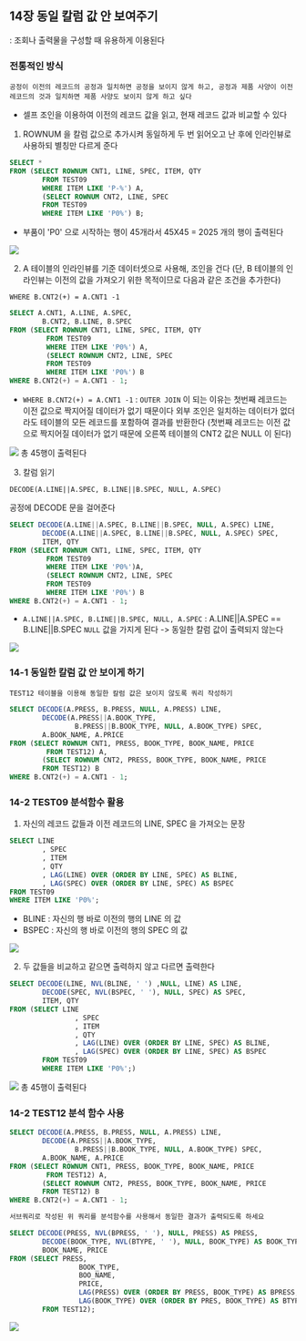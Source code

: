## 14장 동일 칼럼 값 안 보여주기

: 조회나 출력물을 구성할 때 유용하게 이용된다

### 전통적인 방식

```
공정이 이전의 레코드의 공정과 일치하면 공정을 보이지 않게 하고, 공정과 제품 사양이 이전 레코드의 것과 일치하면 제품 사양도 보이지 않게 하고 싶다
```

- 셀프 조인을 이용하여 이전의 레코드 값을 읽고, 현재 레코드 값과 비교할 수 있다

1. ROWNUM 을 칼럼 값으로 추가시켜 동일하게 두 번 읽어오고 난 후에 인라인뷰로 사용하되 별칭만 다르게 준다
```sql
SELECT *
FROM (SELECT ROWNUM CNT1, LINE, SPEC, ITEM, QTY
		FROM TEST09
		WHERE ITEM LIKE 'P-%') A,
		(SELECT ROWNUM CNT2, LINE, SPEC
		FROM TEST09
		WHERE ITEM LIKE 'P0%') B;
```

- 부품이 'P0' 으로 시작하는 행이 45개라서 45X45 = 2025 개의 행이 출력된다
<IMG SRC="C:\Users\HP\OneDrive\바탕 화면\스샷\스크린샷 2023-10-23 201303.png">

2. A 테이블의 인라인뷰를 기준 데이터셋으로 사용해, 조인을 건다
(단, B 테이블의 인라인뷰는 이전의 값을 가져오기 위한 목적이므로 다음과 같은 조건을 추가한다)

```
WHERE B.CNT2(+) = A.CNT1 -1
```

```SQL
SELECT A.CNT1, A.LINE, A.SPEC,
		B.CNT2, B.LINE, B.SPEC
FROM (SELECT ROWNUM CNT1, LINE, SPEC, ITEM, QTY
		 FROM TEST09
		 WHERE ITEM LIKE 'P0%') A,
		 (SELECT ROWNUM CNT2, LINE, SPEC
		 FROM TEST09
		 WHERE ITEM LIKE 'P0%') B
WHERE B.CNT2(+) = A.CNT1 - 1;
```

- `WHERE B.CNT2(+) = A.CNT1 -1`
	: `OUTER JOIN` 이 되는 이유는 첫번째 레코드는 이전 값으로 짝지어질 데이터가 없기 때문이다
	외부 조인은 일치하는 데이터가 없더라도 테이블의 모든 레코드를 포함하여 결과를 반환한다
	(첫번째 레코드는 이전 값으로 짝지어질 데이터가 없기 때문에 오른쪽 테이블의 CNT2 값은 NULL 이 된다)
<IMG SRC="C:\Users\HP\OneDrive\바탕 화면\스샷\스크린샷 2023-10-23 201737.png">
	총 45행이 출력된다


3. 칼럼 읽기

```
DECODE(A.LINE||A.SPEC, B.LINE||B.SPEC, NULL, A.SPEC)
```

공정에 DECODE 문을 걸어준다

```SQL
SELECT DECODE(A.LINE||A.SPEC, B.LINE||B.SPEC, NULL, A.SPEC) LINE,
		DECODE(A.LINE||A.SPEC, B.LINE||B.SPEC, NULL, A.SPEC) SPEC,
		ITEM, QTY
FROM (SELECT ROWNUM CNT1, LINE, SPEC, ITEM, QTY
		 FROM TEST09
		 WHERE ITEM LIKE 'P0%')A,
		 (SELECT ROWNUM CNT2, LINE, SPEC
		 FROM TEST09
		 WHERE ITEM LIKE 'P0%') B
WHERE B.CNT2(+) = A.CNT1 - 1;
```

- `A.LINE||A.SPEC, B.LINE||B.SPEC, NULL, A.SPEC`
	: A.LINE||A.SPEC == B.LINE||B.SPEC `NULL` 값을 가지게 된다
	-> 동일한 칼럼 값이 출력되지 않는다

<IMG SRC="C:\Users\HP\OneDrive\바탕 화면\스샷\스크린샷 2023-10-23 202324.png">


### 14-1 동일한 칼럼 값 안 보이게 하기

```
TEST12 테이블을 이용해 동일한 칼럼 값은 보이지 않도록 쿼리 작성하기
```

```SQL
SELECT DECODE(A.PRESS, B.PRESS, NULL, A.PRESS) LINE,
		DECODE(A.PRESS||A.BOOK_TYPE,
				B.PRESS||B.BOOK_TYPE, NULL, A.BOOK_TYPE) SPEC,
		A.BOOK_NAME, A.PRICE
FROM (SELECT ROWNUM CNT1, PRESS, BOOK_TYPE, BOOK_NAME, PRICE
		 FROM TEST12) A,
		(SELECT ROWNUM CNT2, PRESS, BOOK_TYPE, BOOK_NAME, PRICE
		FROM TEST12) B
WHERE B.CNT2(+) = A.CNT1 - 1;
```




### 14-2 TEST09 분석함수 활용

1. 자신의 레코드 값들과 이전 레코드의 LINE, SPEC 을 가져오는 문장
```SQL
SELECT LINE
		, SPEC
		, ITEM
		, QTY
		, LAG(LINE) OVER (ORDER BY LINE, SPEC) AS BLINE,
		, LAG(SPEC) OVER (ORDER BY LINE, SPEC) AS BSPEC
FROM TEST09
WHERE ITEM LIKE 'P0%';
```
- BLINE : 자신의 행 바로 이전의 행의 LINE 의 값
- BSPEC : 자신의 행 바로 이전의 행의 SPEC 의 값

<IMG SRC="C:\Users\HP\OneDrive\바탕 화면\스샷\스크린샷 2023-10-23 203103.png">


2. 두 값들을 비교하고 같으면 출력하지 않고 다르면 출력한다
```SQL
SELECT DECODE(LINE, NVL(BLINE, ' ') ,NULL, LINE) AS LINE,
		DECODE(SPEC, NVL(BSPEC, ' '), NULL, SPEC) AS SPEC,
		ITEM, QTY
FROM (SELECT LINE
				, SPEC
				, ITEM
				, QTY
				, LAG(LINE) OVER (ORDER BY LINE, SPEC) AS BLINE,
				, LAG(SPEC) OVER (ORDER BY LINE, SPEC) AS BSPEC
		FROM TEST09
		WHERE ITEM LIKE 'P0%';)
```

<IMG SRC="C:\Users\HP\OneDrive\바탕 화면\스샷\스크린샷 2023-10-23 203706.png">
총 45행이 출력된다


### 14-2 TEST12 분석 함수 사용

```SQL
SELECT DECODE(A.PRESS, B.PRESS, NULL, A.PRESS) LINE,
		DECODE(A.PRESS||A.BOOK_TYPE,
				B.PRESS||B.BOOK_TYPE, NULL, A.BOOK_TYPE) SPEC,
		A.BOOK_NAME, A.PRICE
FROM (SELECT ROWNUM CNT1, PRESS, BOOK_TYPE, BOOK_NAME, PRICE
		 FROM TEST12) A,
		(SELECT ROWNUM CNT2, PRESS, BOOK_TYPE, BOOK_NAME, PRICE
		FROM TEST12) B
WHERE B.CNT2(+) = A.CNT1 - 1;

서브쿼리로 작성된 위 쿼리를 분석함수를 사용해서 동일한 결과가 출력되도록 하세요
```

```SQL
SELECT DECODE(PRESS, NVL(BPRESS, ' '), NULL, PRESS) AS PRESS,
		DECODE(BOOK_TYPE, NVL(BTYPE, ' '), NULL, BOOK_TYPE) AS BOOK_TYPE,
		BOOK_NAME, PRICE
FROM (SELECT PRESS,
				 BOOK_TYPE,
				 BOO_NAME,
				 PRICE,
				 LAG(PRESS) OVER (ORDER BY PRESS, BOOK_TYPE) AS BPRESS,
				 LAG(BOOK_TYPE) OVER (ORDER BY PRES, BOOK_TYPE) AS BTYPE
		FROM TEST12);
```

<IMG SRC="C:\Users\HP\OneDrive\바탕 화면\스샷\스크린샷 2023-10-23 204221.png">

